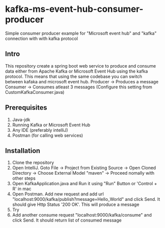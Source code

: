 # kafka-ms-event-hub-consumer-producer
Simple consumer producer example for "Microsoft event hub" and "kafka" connection with with kafka protocol

## Intro
This repository create a spring boot web service to produce and consume data either from Apache Kafka or Microsoft Event Hub using the kafka protocol.
This means that using the same codebase you can switch between kafaka and microsoft event hub.
Producer -> Produces a message
Consumer -> Consumes atleast 3 messages (Configure this setting from CustomKafkaConsumer.java)

## Prerequisites
1. Java-jdk
2. Running Kafka or Microsoft Event Hub
3. Any IDE (preferably intelliJ)
4. Postman (for calling web services)

## Installation
1. Clone the repository
2. Open IntelliJ. Goto File -> Project from Existing Source -> Open Cloned Directory -> Choose External Model "maven" -> Proceed nomally with other steps
3. Open KafkaApplication.java and Run it using "Run" Button or 'Control + R' in mac
4. Open Postman. Add new request and add url "localhost:9000/kafka/publish?message=Hello_World" and click Send. It should give Http Status '200 OK'. This will produce a message
5. Try 
5. Add another consume request "localhost:9000/kafka/consume" and click Send. It should return list of consumed message
